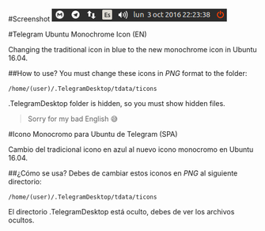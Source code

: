 #Screenshot
![Screenshot Icon](/screenshots/screenshot-telegram-icon-monochrome-1.png)

#Telegram Ubuntu Monochrome Icon (EN)

Changing the traditional icon in blue to the new monochrome icon in Ubuntu 16.04.

##How to use?
You must change these icons in *PNG* format to the folder:

```
/home/(user)/.TelegramDesktop/tdata/ticons
```

.TelegramDesktop folder is hidden, so you must show hidden files.

> Sorry for my bad English :sweat_smile:

#Icono Monocromo para Ubuntu de Telegram (SPA)

Cambio del tradicional icono en azul al nuevo icono monocromo en Ubuntu 16.04.

##¿Cómo se usa?
Debes de cambiar estos iconos en *PNG* al siguiente directorio:

```
/home/(user)/.TelegramDesktop/tdata/ticons
```

El directorio .TelegramDesktop está oculto, debes de ver los archivos ocultos.
